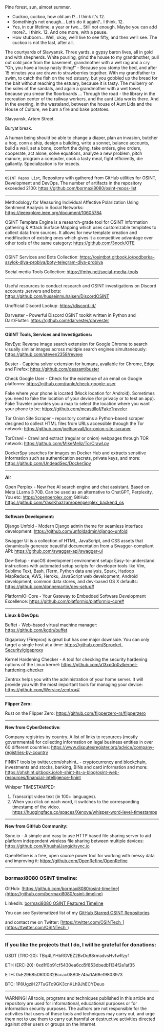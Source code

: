 
Pine forest, sun, almost summer.
- Cuckoo, cuckoo, how old am I?..
I think it's 12.
- Something’s not enough... Let’s do it again?..
I think. 12.
- Yes, in our lifetime, a year or two... Still not enough. Maybe you can add more?..
I think. 12. And one more, with a pause.
- How stubborn... Well, okay, we’ll live to see fifty, and then we’ll see. The cuckoo is not the last, after all.


The courtyards of Slavyansk. Three yards, a gypsy baron lives, all in gold and with shepherds. White pouring, grind the house to my grandmother, pull out cold juice from the basement, grandmother with a wet rag and a cry "Oh, you have a lousy nasty thing!" - Because you stomp the bed, and after 15 minutes you are drawn to strawberries together. With my grandfather to swim, to catch the fish on the red estuary, but you gobbled up the bread for the bait without reaching the estuary, because it is tasty. The mulberry on the soles of the sandals, and again a grandmother with a wet towel, because you smear the floorboards ... Through the road - the library in the recreation center of the railway workers, and the aunt Lida works there. And in the evening, in the wasteland, between the house of Aunt Lida and the House of Culture, we burn a fire and bake potatoes.

Slavyansk, Artem Street.


Buryat break.


A human being should be able to change a diaper, plan an invasion, butcher a hog, conn a ship, design a building, write a sonnet, balance accounts, build a wall, set a bone, comfort the dying, take orders, give orders, cooperate, act alone, solve equations, analyze a new problem, pitch manure, program a computer, cook a tasty meal, fight efficiently, die gallantly. Specialization is for insects.

----

```OSINT Repos List```, Repository with gathered from GitHub utilities for OSINT, Development and DevOps. The number of artifacts in the repository exceeded 2100: https://github.com/bormaxi8080/osint-repos-list

----

Methodology for Measuring Individual Affective Polarization Using Sentiment Analysis in Social Networks: https://ieeexplore.ieee.org/document/10605784

OSINT Template Engine is a research-grade tool for OSINT Information gathering & Attack Surface Mapping which uses customizable templates to collect data from sources. It allows for new template creation and modification of existing ones which gives it a competitive advantage over other tools of the same category: https://github.com/3nock/OTE

----

OSINT Services and Bots Collection: https://osintbot.gitbook.io/podborka-ssylok-dlya-probiva/boty-telegram-dlya-probiva

Social media Tools Collection: https://fmhy.net/social-media-tools

----

Useful resources to conduct research and OSINT investigations on Discord accounts ,servers and bots: https://github.com/husseinmuhaisen/DiscordOSINT

Unofficial Discord Lookup: https://discord.id/

Darvester - Powerful Discord OSINT toolkit written in Python and Dart/Flutter: https://github.com/darvester/darvester

----

**OSINT Tools, Services and Investigations:**

RevEye: Reverse image search extension for Google Chrome to search visually similar images across multiple search engines simultaneously: https://github.com/steven2358/reveye

Buster - Captcha solver extension for humans, available for Chrome, Edge and Firefox: https://github.com/dessant/buster

Check Google User - Check for the existence of an email on Google platforms: https://github.com/ranlo/check-google-user

Fake where your phone is located (Mock location for Android). Sometimes you need to fake the location of your device (for privacy or to test an app). Fake Traveler provides you a map to select the location where you want your phone to be: https://github.com/mcastillof/FakeTraveler

Tor Onion Site Scraper - repository contains a Python-based scraper designed to collect HTML files from URLs accessible through the Tor network: https://github.com/joelhagvall/tor-onion-site-scraper

TorCrawl - Crawl and extract (regular or onion) webpages through TOR network: https://github.com/MikeMeliz/TorCrawl.py

DockerSpy searches for images on Docker Hub and extracts sensitive information such as authentication secrets, private keys, and more: https://github.com/UndeadSec/DockerSpy

----

**AI:**

Open Perplex - New free AI search engine and chat assistant. Based on Meta LLama 3 70B. Can be used as an alternative to ChatGPT, Perplexity, You etc: https://openperplex.com
GitHub: https://github.com/YassKhazzan/openperplex_backend_os

---

**Software Development:**

Django Unfold - Modern Django admin theme for seamless interface development: https://github.com/unfoldadmin/django-unfold

Swagger UI is a collection of HTML, JavaScript, and CSS assets that dynamically generate beautiful documentation from a Swagger-compliant API: https://github.com/swagger-api/swagger-ui

Dev-Setup - macOS development environment setup: Easy-to-understand instructions with automated setup scripts for developer tools like Vim, Sublime Text, Bash, iTerm, Python data analysis, Spark, Hadoop MapReduce, AWS, Heroku, JavaScript web development, Android development, common data stores, and dev-based OS X defaults: https://github.com/donnemartin/dev-setup#

PlatformIO-Core - Your Gateway to Embedded Software Development Excellence: https://github.com/platformio/platformio-core#

----

**Linux & DevOps:**

Buffet - Web-based virtual machine manager: https://github.com/kgdn/buffet

Gigaproxy (Fireprox) is great but has one major downside. You can only target a single host at a time: https://github.com/Sprocket-Security/gigaproxy

Kernel Hardening Checker - A tool for checking the security hardening options of the Linux kernel: https://github.com/a13xp0p0v/kernel-hardening-checker

Zentrox helps you with the administration of your home server. It will provide you with the most important tools for managing your device: https://github.com/Wervice/zentrox#

----

**Flipper Zero:**

Rust on the Flipper Zero: https://github.com/flipperzero-rs/flipperzero

----

**New from CyberDetective:**

Company registries by country. A list of links to resources (mostly governmental) for collecting information on legal business entities in over 60 different countries: https://www.disputesregister.org/advice/company-registries-by-country

FININT tools by twitter.com/ohshint_ - cryptocurrency and blockchain, investments and stocks, banking, BINs and card information and more: https://ohshint.gitbook.io/oh-shint-its-a-blog/osint-web-resources/financial-intelligence-finint

Whisper TIMESTAMPED:
1. Transcript video text (in 100+ languages).
2. When you click on each word, it switches to the corresponding timestamp of the video.
https://huggingface.co/spaces/Xenova/whisper-word-level-timestamps

----

**New from GitHub Community:**

Sync.io - A simple and easy to use HTTP based file sharing server to aid platform independent wireless file sharing between multiple devices: https://github.com/KhushalJangid/sync.io

OpenRefine is a free, open source power tool for working with messy data and improving it: https://github.com/OpenRefine/OpenRefine

----
### bormaxi8080 OSINT timeline:

GitHub: [https://github.com/bormaxi8080/osint-timeline](https://github.com/bormaxi8080/osint-timeline)

LinkedIn: [bormaxi8080 OSINT Featured Timeline](https://www.linkedin.com/in/osintech/details/featured/)

You can see Systematized list of my [GitHub Starred OSINT Repositories](https://github.com/bormaxi8080/osint-repos-list)

and contact me on Twitter: [https://twitter.com/OSINTech_](https://twitter.com/OSINTech_)

----
### If you like the projects that I do, I will be grateful for donations:

USDT (TRC-20): TBq4LYHbRGVEZ2BvDq88rmadvsHvfwRzyf

ETH (ERC-20): 0xd1f0b91cf5430ea6cd5f853dbedb1134f2e1af35

ETH: 0xE29685D6f0032Bccac08B0E745a1A69ef9803973

BTC: 1P8UgziH27TuGTo9GK3cnKLh9JhECYDeuo

----

WARNING! All tools, programs and techniques published in this article and repository are used for informational, educational purposes or for information security purposes. The authors are not responsible for the activities that users of these tools and techniques may carry out, and urge them not to use them to carry out harmful or destructive activities directed against other users or groups on the Internet.
